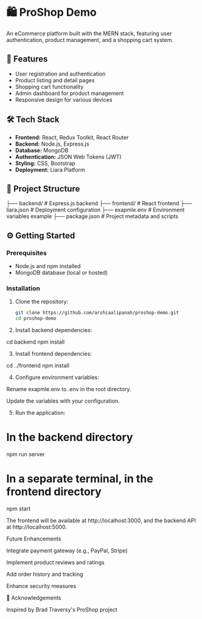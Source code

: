 # 🛍️ ProShop Demo

An eCommerce platform built with the MERN stack, featuring user authentication, product management, and a shopping cart system.

## 🚀 Features

- User registration and authentication
- Product listing and detail pages
- Shopping cart functionality
- Admin dashboard for product management
- Responsive design for various devices

## 🛠️ Tech Stack

- **Frontend:** React, Redux Toolkit, React Router
- **Backend:** Node.js, Express.js
- **Database:** MongoDB
- **Authentication:** JSON Web Tokens (JWT)
- **Styling:** CSS, Bootstrap
- **Deployment:** Liara Platform

## 📂 Project Structure


├── backend/        # Express.js backend 
├── frontend/       # React frontend
├── liara.json      # Deployment configuration 
├── exapmle.env     # Environment variables example 
├── package.json    # Project metadata and scripts


## ⚙️ Getting Started

### Prerequisites

- Node.js and npm installed
- MongoDB database (local or hosted)

### Installation

1. Clone the repository:

   ```bash
   git clone https://github.com/arshiaalipanah/proshop-demo.git
   cd proshop-demo


2. Install backend dependencies:

cd backend
npm install


3. Install frontend dependencies:

cd ../frontend
npm install


4. Configure environment variables:

Rename exapmle.env to .env in the root directory.

Update the variables with your configuration.



5. Run the application:

# In the backend directory
npm run server

# In a separate terminal, in the frontend directory
npm start

The frontend will be available at http://localhost:3000, 
and the backend API at http://localhost:5000.




Future Enhancements

Integrate payment gateway (e.g., PayPal, Stripe)

Implement product reviews and ratings

Add order history and tracking

Enhance security measures


🤝 Acknowledgements

Inspired by Brad Traversy's ProShop project










